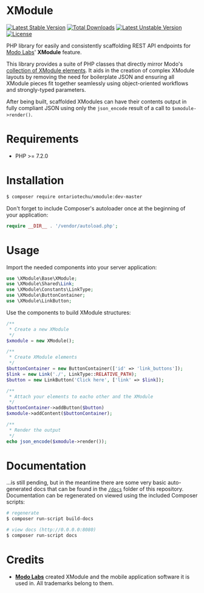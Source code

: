 XModule
=======

[![Latest Stable Version](https://poser.pugx.org/ontariotechu/xmodule/v/stable.svg)](https://packagist.org/packages/ontariotechu/xmodule) [![Total Downloads](https://poser.pugx.org/ontariotechu/xmodule/downloads.svg)](https://packagist.org/packages/ontariotechu/xmodule)
[![Latest Unstable Version](https://poser.pugx.org/ontariotechu/xmodule/v/unstable.svg)](https://packagist.org/packages/ontariotechu/xmodule) [![License](https://poser.pugx.org/ontariotechu/xmodule/license.svg)](https://packagist.org/packages/ontariotechu/xmodule)

PHP library for easily and consistently scaffolding REST API endpoints for [Modo Labs](https://www.modolabs.com/)' __XModule__ feature.

This library provides a suite of PHP classes that directly mirror Modo's [collection of XModule elements](https://xmodule-docs.modolabs.net). It aids in the creation of complex XModule layouts by removing the need for boilerplate JSON and ensuring all XModule pieces fit together seamlessly using object-oriented workflows and strongly-typed parameters.

After being built, scaffolded XModules can have their contents output in fully compliant JSON using only the `json_encode` result of a call to `$xmodule->render()`.

Requirements
============

* PHP >= 7.2.0

Installation
============

```sh
$ composer require ontariotechu/xmodule:dev-master
```

Don't forget to include Composer's autoloader once at the beginning of your application:

```php
require __DIR__ . '/vendor/autoload.php';
```

Usage
=====

Import the needed components into your server application:

```php
use \XModule\Base\XModule;
use \XModule\Shared\Link;
use \XModule\Constants\LinkType;
use \XModule\ButtonContainer;
use \XModule\LinkButton;
```

Use the components to build XModule structures:

```php
/**
 * Create a new XModule
 */
$xmodule = new XModule();

/**
 * Create XModule elements
 */
$buttonContainer = new ButtonContainer(['id' => 'link_buttons']);
$link = new Link('./', LinkType::RELATIVE_PATH);
$button = new LinkButton('Click here', ['link' => $link]);

/**
 * Attach your elements to eacho other and the XModule
 */
$buttonContainer->addButton($button)
$xmodule->addContent($buttonContainer);

/**
 * Render the output
 */
echo json_encode($xmodule->render());
```

Documentation
=============

...is still pending, but in the meantime there are some very basic auto-generated docs that can be found in the [`/docs`](/docs) folder of this repository. Documentation can be regenerated on viewed using the included Composer scripts:

```sh
# regenerate
$ composer run-script build-docs

# view docs (http://0.0.0.0:8080)
$ composer run-script docs
```

Credits
=======

* [__Modo Labs__](https://www.modolabs.com/) created XModule and the mobile application software it is used in. All trademarks belong to them.